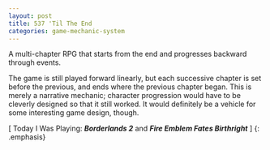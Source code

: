 ```yaml
---
layout: post
title: 537 'Til The End
categories: game-mechanic-system
---
```

A multi-chapter RPG that starts from the end and progresses backward through events.

The game is still played forward linearly, but each successive chapter is set before the previous, and ends where the previous chapter began. This is merely a narrative mechanic; character progression would have to be cleverly designed so that it still worked.  It would definitely be a vehicle for some interesting game design, though.

[ Today I Was Playing: ***Borderlands 2*** and ***Fire Emblem Fates Birthright*** ]
{: .emphasis}
